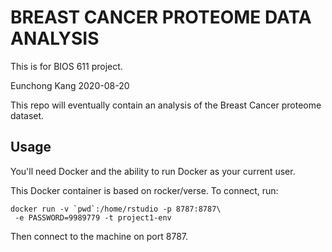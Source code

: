 BREAST CANCER PROTEOME DATA ANALYSIS
====================================

This is for BIOS 611 project.

Eunchong Kang
2020-08-20


This repo will eventually contain an analysis of the Breast Cancer proteome dataset.


Usage
------


You'll need Docker and the ability to run Docker as your current user.

This Docker container is based on rocker/verse. To connect, run:

    docker run -v `pwd`:/home/rstudio -p 8787:8787\
     -e PASSWORD=9989779 -t project1-env

Then connect to the machine on port 8787.




